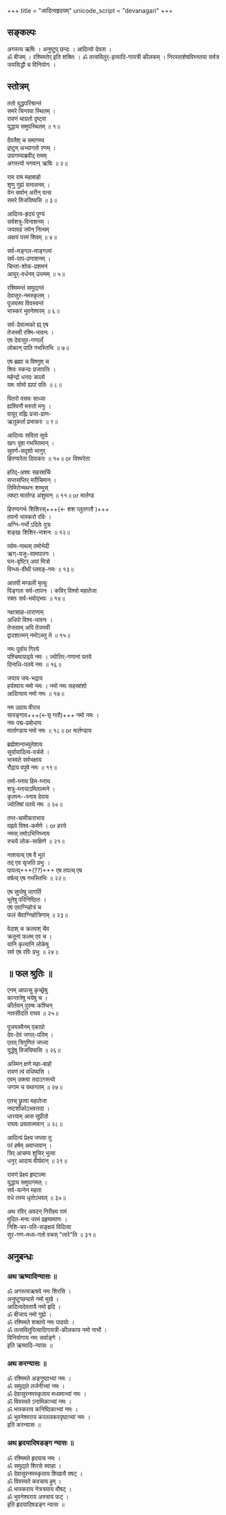 +++
title = "आदित्यहृदयम्"
unicode_script = "devanagari"
+++

<div class="videoEmbed"  src="https://www.youtube.com/watch?v=zL9G69rTC-c" caption="मीरागानम्"></div>

## सङ्कल्पः
अगस्त्य ऋषिः । अनुष्टुप् छन्दः ।  आदित्यो देवता ।  
ॐ बीजम् । रश्मिमतेर् इति शक्तिः । ॐ तत्सवितुर्-इत्यादि-गायत्री कीलकम् ।
निरस्ताशेषविघ्नतया सर्वत्र जयसिद्धौ च विनियोगः ।

## स्तोत्रम्

ततो युद्धपरिश्रान्तं  
समरे चिन्तया स्थितम् ।  
रावणं चाग्रतो दृष्ट्वा  
युद्धाय समुपस्थितम् ॥ १॥

दैवतैश् च समागम्य  
द्रष्टुम् अभ्यागतो रणम् ।  
उपागम्याब्रवीद् रामम्  
अगस्त्यो भगवान् ऋषिः ॥ २॥

राम राम महाबाहो  
शृणु गुह्यं सनातनम् ।  
येन सर्वान् अरीन् वत्स  
समरे विजयिष्यसि ॥ ३॥

आदित्य-हृदयं पुण्यं  
सर्वशत्रु-विनाशनम् ।  
जयावहं जपेन् नित्यम्  
अक्षयं परमं शिवम् ॥ ४॥

सर्व-मङ्गल-माङ्गल्यं  
सर्व-पाप-प्रणाशनम् ।  
चिन्ता-शोक-प्रशमनं  
आयुर्-वर्धनम् उत्तमम् ॥ ५॥

रश्मिमन्तं समुद्यन्तं  
देवासुर-नमस्कृतम् ।  
पूजयस्व विवस्वन्तं  
भास्करं भुवनेश्वरम् ॥ ६॥

सर्व-देवात्मको ह्य् एष  
तेजस्वी रश्मि-भावनः ।  
एष देवासुर-गणाल्ँ  
लोकान् पाति गभस्तिभिः ॥ ७॥

एष ब्रह्मा च विष्णुश् च  
शिवः स्कन्दः प्रजापतिः ।  
महेन्द्रो धनदः कालो  
यमः सोमो ह्यपां पतिः ॥ ८॥

पितरो वसवः साध्या  
ह्यश्विनौ मरुतो मनुः ।  
वायुर् वह्निः प्रजा-प्राण-  
ऋतुकर्ता प्रभाकरः ॥ ९॥

आदित्यः सविता सूर्यः  
खगः पूषा गभस्तिमान् ।  
सुवर्ण-सदृशो भानुर्  
हिरण्यरेता दिवाकरः ॥ १०॥  or  विश्वरेता

हरिद्-अश्वः सहस्रार्चिः  
सप्तसप्तिर् मरीचिमान् ।  
तिमिरोन्मथनः शम्भुस्  
त्वष्टा मार्ताण्ड अंशुमान् ॥ ११॥  or  मार्तण्ड

हिरण्यगर्भः शिशिरस्+++(← शश प्लुतगतौ )+++  
तपनो भास्करो रविः ।  
अग्नि-गर्भो ऽदितेः पुत्रः  
शङ्खः शिशिर-नाशनः ॥ १२॥

व्योम-नाथस् तमोभेदी  
ऋग्-यजुः-सामपारगः ।  
घन-वृष्टिर् अपां मित्रो  
विन्ध्य-वीथी प्लवङ्-गमः ॥ १३॥

आतपी मण्डली मृत्युः  
पिङ्गलः सर्व-तापनः ।
कविर् विश्वो महातेजा  
रक्तः सर्व-भवोद्भवः ॥ १४॥

नक्षत्रग्रह-ताराणाम्  
अधिपो विश्व-भावनः ।  
तेजसाम् अपि तेजस्वी  
द्वादशात्मन् नमोऽस्तु ते ॥ १५॥

नमः पूर्वाय गिरये  
पश्चिमायाद्रये नमः ।
ज्योतिर्-गणानां पतये  
दिनाधि-पतये नमः ॥ १६॥

जयाय जय-भद्राय  
हर्यश्वाय नमो नमः ।
नमो नमः सहस्रांशो  
आदित्याय नमो नमः ॥ १७॥

नम उग्राय वीराय  
सारङ्गाय+++(←सृ गतौ)+++ नमो नमः ।  
नमः पद्म-प्रबोधाय  
मार्ताण्डाय नमो नमः ॥ १८॥  or  मार्तण्डाय

ब्रह्मेशानाच्युतेशाय  
सूर्यायादित्य-वर्चसे ।  
भास्वते सर्वभक्षाय  
रौद्राय वपुषे नमः ॥ १९॥

तमो-घ्नाय हिम-घ्नाय  
शत्रु-घ्नायाऽमितात्मने ।  
कृतघ्न--घ्नाय देवाय  
ज्योतिषां पतये नमः ॥ २०॥

तप्त-चामीकराभाय  
वह्नये विश्व-कर्मणे ।  or  हरये   
नमस् तमोऽभिनिघ्नाय  
रुचये लोक-साक्षिणे ॥ २१॥

नाशयत्य् एष वै भूतं  
तद् एव सृजति प्रभुः ।  
पायत्य्+++(??)+++ एष तपत्य् एष  
वर्षत्य् एष गभस्तिभिः ॥ २२॥

एष सुप्तेषु जागर्ति  
भूतेषु परिनिष्ठितः ।  
एष एवाग्निहोत्रं च  
फलं चैवाग्निहोत्रिणाम् ॥ २३॥

वेदाश् च क्रतवश् चैव  
क्रतूनां फलम् एव च ।  
यानि कृत्यानि लोकेषु  
सर्व एष रविः प्रभुः ॥ २४॥

## ॥ फल श्रुतिः ॥

एनम् आपत्सु कृच्छ्रेषु  
कान्तारेषु भयेषु च ।  
कीर्तयन् पुरुषः कश्चिन्  
नावसीदति राघव ॥ २५॥

पूजयस्वैनम् एकाग्रो  
देव-देवं जगत्-पतिम् ।  
एतत् त्रिगुणितं जप्त्वा  
युद्धेषु विजयिष्यसि ॥ २६॥

अस्मिन् क्षणे महा-बाहो  
रावणं त्वं वधिष्यसि ।  
एवम् उक्त्वा तदाऽगस्त्यो  
जगाम च यथागतम् ॥ २७॥

एतच् छ्रुत्वा महातेजा  
नष्टशोकोऽभवत्तदा ।  
धारयाम् आस सुप्रीतो  
राघवः प्रयतात्मवान् ॥ २८॥

आदित्यं प्रेक्ष्य जप्त्वा तु  
परं हर्षम् अवाप्तवान् ।  
त्रिर् आचम्य शुचिर् भूत्वा  
धनुर् आदाय वीर्यवान् ॥ २९॥

रावणं प्रेक्ष्य हृष्टात्मा  
युद्धाय समुपागमत् ।  
सर्व-यत्नेन महता  
वधे तस्य धृतोऽभवत् ॥ ३०॥

अथ रविर् अवदन् निरीक्ष्य रामं  
मुदित-मनाः परमं प्रहृष्यमाणः ।  
निशि-चर-पति-सङ्क्षयं विदित्वा  
सुर-गण-मध्य-गतो वचस् "त्वरे"ति ॥ ३१॥


## अनुबन्धः
### अथ ऋष्यादिन्यासः ॥

ॐ अगस्त्यऋषये नमः शिरसि ।  
अनुष्टुप्छन्दसे नमो मुखे ।  
आदित्यदेवतायै नमो हृदि ।  
ॐ बीजाय नमो गुह्ये ।  
ॐ रश्मिमते शक्तये नमः पादयोः ।  
ॐ तत्सवितुरित्यादिगायत्री-कीलकाय नमो नाभौ ।  
विनियोगाय नमः सर्वाङ्गे ।  
इति ऋष्यादि-न्यासः ॥

### अथ करन्यासः ॥

ॐ रश्मिमते अङ्गुष्ठाभ्यां नमः ।  
ॐ समुद्यते तर्जनीभ्यां नमः ।  
ॐ देवासुरनमस्कृताय मध्यमाभ्यां नमः ।  
ॐ विवस्वते ऽनामिकाभ्यां नमः ।  
ॐ भास्कराय कनिष्ठिकाभ्यां नमः ।  
ॐ भुवनेश्वराय करतलकरपृष्ठाभ्यां नमः ।  
इति करन्यासः ॥

### अथ हृदयादिषडङ्ग न्यासः ॥

ॐ रश्मिमते हृदयाय नमः ।  
ॐ समुद्यते शिरसे स्वाहा ।  
ॐ देवासुरनमस्कृताय शिखायै वषट् ।  
ॐ विवस्वते कवचाय हुम् ।  
ॐ भास्कराय नेत्रत्रयाय वौषट् ।  
ॐ भुवनेश्वराय अस्त्राय फट् ।  
इति हृदयादिषडङ्ग न्यासः ॥

